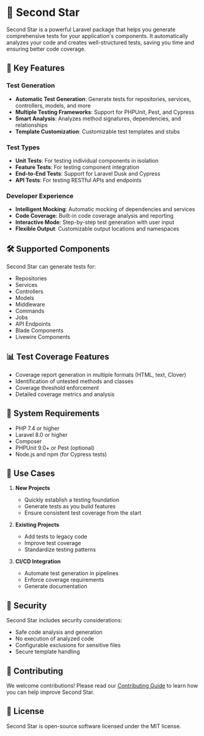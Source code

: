 # 🌟 Second Star

Second Star is a powerful Laravel package that helps you generate comprehensive tests for your application's components. It automatically analyzes your code and creates well-structured tests, saving you time and ensuring better code coverage.

## 🚀 Key Features

### Test Generation

- **Automatic Test Generation**: Generate tests for repositories, services, controllers, models, and more
- **Multiple Testing Frameworks**: Support for PHPUnit, Pest, and Cypress
- **Smart Analysis**: Analyzes method signatures, dependencies, and relationships
- **Template Customization**: Customizable test templates and stubs

### Test Types

- **Unit Tests**: For testing individual components in isolation
- **Feature Tests**: For testing component integration
- **End-to-End Tests**: Support for Laravel Dusk and Cypress
- **API Tests**: For testing RESTful APIs and endpoints

### Developer Experience

- **Intelligent Mocking**: Automatic mocking of dependencies and services
- **Code Coverage**: Built-in code coverage analysis and reporting
- **Interactive Mode**: Step-by-step test generation with user input
- **Flexible Output**: Customizable output locations and namespaces

## 🛠️ Supported Components

Second Star can generate tests for:

- Repositories
- Services
- Controllers
- Models
- Middleware
- Commands
- Jobs
- API Endpoints
- Blade Components
- Livewire Components

## 📊 Test Coverage Features

- Coverage report generation in multiple formats (HTML, text, Clover)
- Identification of untested methods and classes
- Coverage threshold enforcement
- Detailed coverage metrics and analysis

## 🔧 System Requirements

- PHP 7.4 or higher
- Laravel 8.0 or higher
- Composer
- PHPUnit 9.0+ or Pest (optional)
- Node.js and npm (for Cypress tests)

## 🎯 Use Cases

1. **New Projects**
   - Quickly establish a testing foundation
   - Generate tests as you build features
   - Ensure consistent test coverage from the start

2. **Existing Projects**
   - Add tests to legacy code
   - Improve test coverage
   - Standardize testing patterns

3. **CI/CD Integration**
   - Automate test generation in pipelines
   - Enforce coverage requirements
   - Generate documentation

## 🔐 Security

Second Star includes security considerations:

- Safe code analysis and generation
- No execution of analyzed code
- Configurable exclusions for sensitive files
- Secure template handling

## 🤝 Contributing

We welcome contributions! Please read our [Contributing Guide](../CONTRIBUTING.md) to learn how you can help improve Second Star.

## 📄 License

Second Star is open-source software licensed under the MIT license.
